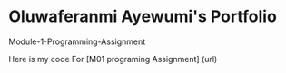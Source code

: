 # Oluwaferanmi Ayewumi's Portfolio

Module-1-Programming-Assignment

Here is my code For [M01 programing Assignment] (url)
